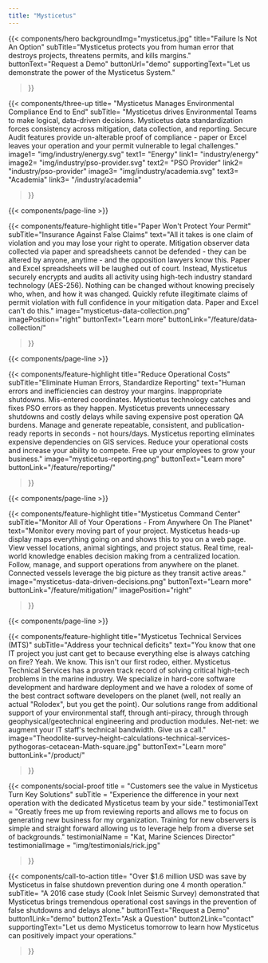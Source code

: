 ```yaml
---
title: "Mysticetus"
---
```


{{< components/hero
	backgroundImg="mysticetus.jpg"
	title="Failure Is Not An Option"
	subTitle="Mysticetus protects you from human error that destroys projects, threatens permits, and kills margins."
	buttonText="Request a Demo"
	buttonUrl="demo"
	supportingText="Let us demonstrate the power of the Mysticetus System."
>}}

<!-- 
NOTE: We can use these icons for free as long as we attribute the artist(s) (see footer below copyright)
Icons:
	- Energy: https://www.flaticon.com/free-icon/wind-energy_1400311
	- PSO Provider: https://www.flaticon.com/free-icon/destination_854881
	- Academia: https://www.flaticon.com/free-icon/book_854861
-->
{{< components/three-up
	title= "Mysticetus Manages Environmental Compliance End to End"
	subTitle= "Mysticetus drives Environmental Teams to make logical, data-driven decisions. Mysticetus data standardization forces consistency across mitigation, data collection, and reporting. Secure Audit features provide un-alterable proof of compliance -  paper or Excel leaves your operation and your permit vulnerable to legal challenges."
	image1= "img/industry/energy.svg"
	text1= "Energy"
	link1= "industry/energy"
	image2= "img/industry/pso-provider.svg"
	text2= "PSO Provider"
	link2= "industry/pso-provider"
	image3= "img/industry/academia.svg"
	text3= "Academia"
	link3= "/industry/academia"
>}}

{{< components/page-line >}}

{{< components/feature-highlight
	title="Paper Won't Protect Your Permit"
	subTitle="Insurance Against False Claims"
	text="All it takes is one claim of violation and you may lose your right to operate. Mitigation observer data collected via paper and spreadsheets cannot be defended - they can be altered by anyone, anytime - and the opposition lawyers know this. Paper and Excel spreadsheets will be laughed out of court. Instead, Mysticetus securely encrypts and audits all activity using high-tech industry standard technology (AES-256). Nothing can be changed without knowing precisely who, when, and how it was changed. Quickly refute illegitimate claims of permit violation with full confidence in your mitigation data. Paper and Excel can't do this."
	image="mysticetus-data-collection.png"
	imagePosition="right"
	buttonText="Learn more"
	buttonLink="/feature/data-collection/"
>}}

{{< components/page-line >}}

{{< components/feature-highlight
	title="Reduce Operational Costs"
	subTitle="Eliminate Human Errors, Standardize Reporting"
	text="Human errors and inefficiencies can destroy your margins. Inappropriate shutdowns. Mis-entered coordinates. Mysticetus technology catches and fixes PSO errors as they happen. Mysticetus prevents unnecessary shutdowns and costly delays while saving expensive post operation QA burdens. Manage and generate repeatable, consistent, and publication-ready reports in seconds - not hours/days. Mysticetus reporting eliminates expensive dependencies on GIS services. Reduce your operational costs and increase your ability to compete. Free up your employees to grow your business."
	image="mysticetus-reporting.png"
	buttonText="Learn more"
	buttonLink="/feature/reporting/"
>}}

{{< components/page-line >}}

{{< components/feature-highlight
	title="Mysticetus Command Center"
	subTitle="Monitor All of Your Operations - From Anywhere On The Planet"
	text="Monitor every moving part of your project. Mysticetus heads-up display maps everything going on and shows this to you on a web page. View vessel locations, animal sightings, and project status. Real time, real-world knowledge enables decision making from a centralized location. Follow, manage, and support operations from anywhere on the planet. Connected vessels leverage the big picture as they transit active areas."
	image="mysticetus-data-driven-decisions.png"
	buttonText="Learn more"
	buttonLink="/feature/mitigation/"
	imagePosition="right"
>}}

{{< components/page-line >}}

{{< components/feature-highlight
	title="Mysticetus Technical Services (MTS)"
	subTitle="Address your technical deficits"
	text="You know that one IT project you just cant get to because everything else is always catching on fire? Yeah. We know. This isn't our first rodeo, either. Mysticetus Technical Services has a proven track record of solving critical high-tech problems in the marine industry. We specialize in hard-core software development and hardware deployment and we have a rolodex of some of the best contract software developers on the planet (well, not really an actual \"Rolodex\", but you get the point). Our solutions range from additional support of your environmental staff, through anti-piracy, through through geophysical/geotechnical engineering and production modules. Net-net: we augment your IT staff's technical bandwidth. Give us a call."
	image="Theodolite-survey-height-calculations-technical-services-pythogoras-cetacean-Math-square.jpg"
	buttonText="Learn more"
	buttonLink="/product/"
>}}

{{< components/social-proof 
	title = "Customers see the value in Mysticetus Turn Key Solutions"
	subTitle = "Experience the difference in your next operation with the dedicated Mysticetus team by your side."
	testimonialText = "Greatly frees me up from reviewing reports and allows me to focus on generating new business for my organization. Training for new observers is simple and straight forward allowing us to leverage help from a diverse set of backgrounds."
	testimonialName = "Kat, Marine Sciences Director"
	testimonialImage = "img/testimonials/rick.jpg"
>}}

{{< components/call-to-action
	title= "Over $1.6 million USD was save by Mysticetus in false shutdown prevention during one 4 month operation."
	subTitle= "A 2016 case study (Cook Inlet Seismic Survey) demonstrated that Mysticetus brings tremendous operational cost savings in the prevention of false shutdowns and delays alone."
	button1Text="Request a Demo"
	button1Link="demo"
	button2Text="Ask a Question"
	button2Link="contact"
	supportingText="Let us demo Mysticetus tomorrow to learn how Mysticetus can positively impact your operations."
>}}

